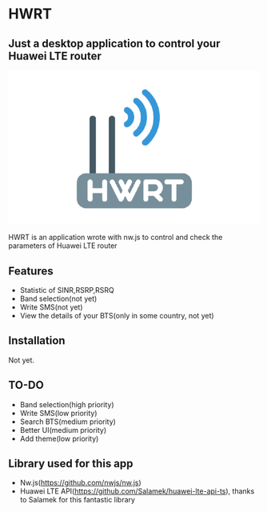 # HWRT
## Just a desktop application to control your Huawei LTE router



![Logo](https://github.com/Andrea055/HWRT/raw/main/assets/logo.png)

HWRT is an application wrote with nw.js to control and check the parameters of Huawei LTE router


## Features

- Statistic of SINR,RSRP,RSRQ
- Band selection(not yet)
- Write SMS(not yet)
- View the details of your BTS(only in some country, not yet)


## Installation

Not yet.

## TO-DO


- Band selection(high priority)
- Write SMS(low priority)
- Search BTS(medium priority)
- Better UI(medium priority)
- Add theme(low priority)

## Library used for this app


- Nw.js(https://github.com/nwjs/nw.js)
- Huawei LTE API(https://github.com/Salamek/huawei-lte-api-ts), thanks to  Salamek for this fantastic library
